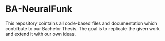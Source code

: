 # BA-NeuralFunk
This repository cointains all code-based files and documentation which contribute to our Bachelor Thesis. The goal is to replicate the given work and extend it with our own ideas.
